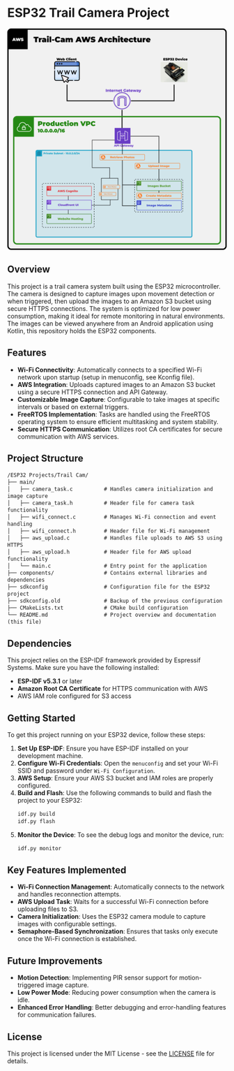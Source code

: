 # ESP32 Trail Camera Project
![ESP32-CAM Trail Camera Diagram](ESP32.png)

## Overview
This project is a trail camera system built using the ESP32 microcontroller. The camera is designed to capture images upon movement detection or when triggered, then upload the images to an Amazon S3 bucket using secure HTTPS connections. The system is optimized for low power consumption, making it ideal for remote monitoring in natural environments. The images can be viewed anywhere from an Android application using Kotlin, this repository holds the ESP32 components.

## Features
- **Wi-Fi Connectivity**: Automatically connects to a specified Wi-Fi network upon startup (setup in menuconfig, see Kconfig file).
- **AWS Integration**: Uploads captured images to an Amazon S3 bucket using a secure HTTPS connection and API Gateway.
- **Customizable Image Capture**: Configurable to take images at specific intervals or based on external triggers.
- **FreeRTOS Implementation**: Tasks are handled using the FreeRTOS operating system to ensure efficient multitasking and system stability.
- **Secure HTTPS Communication**: Utilizes root CA certificates for secure communication with AWS services.

## Project Structure
```
/ESP32 Projects/Trail Cam/
├── main/
│   ├── camera_task.c          # Handles camera initialization and image capture
│   ├── camera_task.h          # Header file for camera task functionality
│   ├── wifi_connect.c         # Manages Wi-Fi connection and event handling
│   ├── wifi_connect.h         # Header file for Wi-Fi management
│   ├── aws_upload.c           # Handles file uploads to AWS S3 using HTTPS
│   ├── aws_upload.h           # Header file for AWS upload functionality
│   └── main.c                 # Entry point for the application
├── components/                # Contains external libraries and dependencies
├── sdkconfig                  # Configuration file for the ESP32 project
├── sdkconfig.old              # Backup of the previous configuration
├── CMakeLists.txt             # CMake build configuration
└── README.md                  # Project overview and documentation (this file)
```

## Dependencies
This project relies on the ESP-IDF framework provided by Espressif Systems. Make sure you have the following installed:
- **ESP-IDF v5.3.1** or later
- **Amazon Root CA Certificate** for HTTPS communication with AWS
- AWS IAM role configured for S3 access

## Getting Started
To get this project running on your ESP32 device, follow these steps:
1. **Set Up ESP-IDF**: Ensure you have ESP-IDF installed on your development machine.
2. **Configure Wi-Fi Credentials**: Open the `menuconfig` and set your Wi-Fi SSID and password under `Wi-Fi Configuration`.
3. **AWS Setup**: Ensure your AWS S3 bucket and IAM roles are properly configured.
4. **Build and Flash**: Use the following commands to build and flash the project to your ESP32:
   ```bash
   idf.py build
   idf.py flash
   ```
5. **Monitor the Device**: To see the debug logs and monitor the device, run:
   ```bash
   idf.py monitor
   ```

## Key Features Implemented
- **Wi-Fi Connection Management**: Automatically connects to the network and handles reconnection attempts.
- **AWS Upload Task**: Waits for a successful Wi-Fi connection before uploading files to S3.
- **Camera Initialization**: Uses the ESP32 camera module to capture images with configurable settings.
- **Semaphore-Based Synchronization**: Ensures that tasks only execute once the Wi-Fi connection is established.

## Future Improvements
- **Motion Detection**: Implementing PIR sensor support for motion-triggered image capture.
- **Low Power Mode**: Reducing power consumption when the camera is idle.
- **Enhanced Error Handling**: Better debugging and error-handling features for communication failures.

## License
This project is licensed under the MIT License - see the [LICENSE](LICENSE) file for details.
